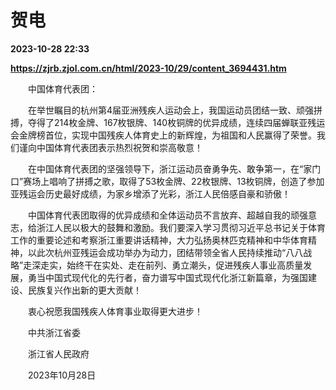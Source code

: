 # 贺电

**2023-10-28 22:33**

**https://zjrb.zjol.com.cn/html/2023-10/29/content_3694431.htm**

　　中国体育代表团：

　　在举世瞩目的杭州第4届亚洲残疾人运动会上，我国运动员团结一致、顽强拼搏，夺得了214枚金牌、167枚银牌、140枚铜牌的优异成绩，连续四届蝉联亚残运会金牌榜首位，实现中国残疾人体育史上的新辉煌，为祖国和人民赢得了荣誉。我们谨向中国体育代表团表示热烈祝贺和崇高敬意！

　　在中国体育代表团的坚强领导下，浙江运动员奋勇争先、敢争第一，在“家门口”赛场上唱响了拼搏之歌，取得了53枚金牌、22枚银牌、13枚铜牌，创造了参加亚残运会历史最好成绩，为家乡增添了光彩，浙江人民倍感自豪和骄傲！

　　中国体育代表团取得的优异成绩和全体运动员不言放弃、超越自我的顽强意志，给浙江人民以极大的鼓舞和激励。我们要深入学习贯彻习近平总书记关于体育工作的重要论述和考察浙江重要讲话精神，大力弘扬奥林匹克精神和中华体育精神，以此次杭州亚残运会成功举办为动力，团结带领全省人民持续推动“八八战略”走深走实，始终干在实处、走在前列、勇立潮头，促进残疾人事业高质量发展，勇当中国式现代化的先行者，奋力谱写中国式现代化浙江新篇章，为强国建设、民族复兴作出新的更大贡献！

　　衷心祝愿我国残疾人体育事业取得更大进步！

　　中共浙江省委

　　浙江省人民政府

　　2023年10月28日